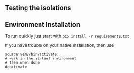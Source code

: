 Testing the isolations
----------------------

Environment Installation
------------------------
To run quickly just start with `pip install -r requirements.txt`

If you have trouble on your native installation, then use

```
source venv/bin/activate
# work in the virtual environment
# then when done
deactivate
